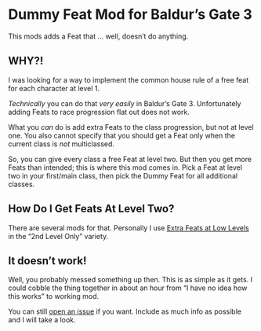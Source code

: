 # Dummy Feat Mod for Baldur’s Gate 3

This mods adds a Feat that … well, doesn’t do anything.

## WHY⁈

I was looking for a way to implement the common house rule of a free feat for 
each character at level 1.

_Technically_ you can do that _very easily_ in Baldur’s Gate 3. Unfortunately 
adding Feats to race progression flat out does not work.

What you _can_ do is add extra Feats to the class progression, but not at level 
one. You also cannot specify that you should get a Feat only when the current 
class is _not_ multiclassed.

So, you can give every class a free Feat at level two. But then you get more 
Feats than intended; this is where this mod comes in. Pick a Feat at level two 
in your first/main class, then pick the Dummy Feat for all additional classes.

## How Do I Get Feats At Level Two?

There are several mods for that. Personally I use [Extra Feats at Low 
Levels](https://www.nexusmods.com/baldursgate3/mods/952) in the “2nd Level Only” 
variety.

## It doesn’t work!

Well, you probably messed something up then. This is as simple as it gets. 
I could cobble the thing together in about an hour from “I have no idea how this 
works” to working mod.

You can still [open an issue](https://git.alternerd.tv/bg3-dummy-feat) if you 
want. Include as much info as possible and I will take a look.
